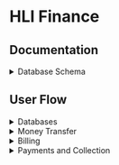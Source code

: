 # HLI Finance

## Documentation

<details>
 <summary>Database Schema</summary>
  
  [External Relationship Diagram](https://lucid.app/lucidchart/7d8108a3-b3a7-4b0c-a65d-79bd94d6a407/edit?viewport_loc=-4106%2C-264%2C4232%2C2032%2C0_0&invitationId=inv_9c64b53f-3e5b-4883-afcb-c5ac31384afc)
  
</details>

## User Flow

<details>
  <summary>Databases</summary>
 
 ## Add Organization
 ![image](https://user-images.githubusercontent.com/49925170/235258637-667d0a4b-dacf-48a9-b3df-3dd5d6a8f5a1.png)

 ## Add Department
 ![image](https://user-images.githubusercontent.com/49925170/235258700-e2322b7a-4f8f-4d5a-93d8-00325d75f7a5.png)

 ## Add Contacts
 ![image](https://user-images.githubusercontent.com/49925170/235258786-1a85aa29-2933-4f85-b01f-e92b55eab28b.png)

 ## Add Items
 ![image](https://user-images.githubusercontent.com/49925170/235258849-26ca005f-a991-4190-9dbd-67934b7da284.png)

 ## Add Accounts Payable
 ![image](https://user-images.githubusercontent.com/49925170/235258874-d242370d-3431-4d54-a8a4-9b573ef37281.png)

 ## Add Accounts Recievable
 ![image](https://user-images.githubusercontent.com/49925170/235258918-13f3eaaf-ca70-428c-8a95-03e22896c287.png)
 
</details>

<details>
  <summary>Money Transfer</summary>
 
## Create an invoice on the manage statements tab
![image](https://user-images.githubusercontent.com/49925170/234941860-f29c8d6b-efa9-4010-8109-adcff552399b.png)
  
## Fill out form and create the invoice
![image](https://user-images.githubusercontent.com/49925170/234942039-ecd41728-85b6-445e-811b-36d10ad6335a.png)
  
## Select invoice from list
![image](https://user-images.githubusercontent.com/49925170/234942317-5cbaf89d-30d0-4d76-b477-1d27124c9420.png)
  
## Choose to edit the invoice
![image](https://user-images.githubusercontent.com/49925170/234942448-8ba721c5-94ed-42e7-8a6e-9e1a87efbf85.png)
  
## Approve the invoice
![image](https://user-images.githubusercontent.com/49925170/234942548-1da4eb79-db96-484a-a24e-c341fcaee94f.png)
  
## Navigate to 'MT Invoice Lookup', the newly approved invoice will be listed
![image](https://user-images.githubusercontent.com/49925170/234942977-288f23cb-f982-420b-ab3f-66e369f99a9f.png)
  
## Navigate to 'Send Invoices', approved BUT unsent invoices will be displayed here
![image](https://user-images.githubusercontent.com/49925170/234943579-dcea9dde-a4d4-40e2-8c71-1f8dd8ed5a9e.png)
  
## Click the edit button
![image](https://user-images.githubusercontent.com/49925170/234944023-3b2b3483-a90f-4095-9c4d-27468b60b88e.png)
  
## Review information on invoice and click send invoice
![image](https://user-images.githubusercontent.com/49925170/234944212-27b43536-01c5-4a0a-907d-0cb2a459c7dc.png)
  
</details>
  
<details>
  <summary>Billing</summary>
 
 ## Create an invoice on the manage statements tab
 ![image](https://user-images.githubusercontent.com/49925170/235259086-f8380e58-af6f-497b-a308-29fec11e0939.png)

 ## Fill out form and create the invoice
 ![image](https://user-images.githubusercontent.com/49925170/235259143-aaccd4a2-100c-4998-8ba6-d3ac181fe12f.png)

 ## Add items if necessary
 ![image](https://user-images.githubusercontent.com/49925170/235259236-f167b364-a2db-46aa-a478-c9c910523242.png)

 ## Can add new items to list if necessary
 ![image](https://user-images.githubusercontent.com/49925170/235259316-0355a9ab-6080-42bb-99bc-2811ee55820e.png)

 ## Navigate to Statement Lookup to view all statements
 ![image](https://user-images.githubusercontent.com/49925170/235259526-7d6b3abc-c3d5-405e-898c-e91f4af92fff.png)
 
 ## Navigate to Invoice Status
 ![image](https://user-images.githubusercontent.com/49925170/235259788-caa4514d-60c6-452f-bf49-fb32be63e6e5.png)
 
 ## Select invoice from list and choose to edit the invoice
 ![image](https://user-images.githubusercontent.com/49925170/235259842-5cae0a5e-d09b-4814-a336-7306f5e7bea5.png)

 ## Confirm the information and send the invoice
 ![image](https://user-images.githubusercontent.com/49925170/235259910-b7b7cb9c-6773-419b-8471-5a2b6008a4e2.png)

 ## Invoice will show up under sent
![image](https://user-images.githubusercontent.com/49925170/235260001-138792b7-8670-48e9-a9c9-fe6bba988ac6.png)
 
</details> 
  
<details>
  <summary>Payments and Collection</summary>
</details>
